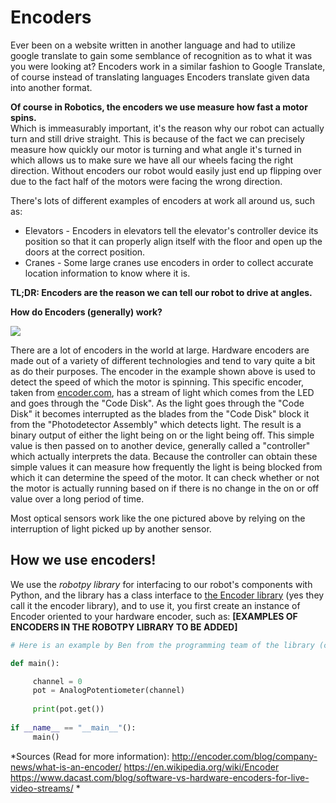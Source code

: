 # Encoders
Ever been on a website written in another language and had to utilize google translate to gain some 
semblance of recognition as to what it was you were looking at?
Encoders work in a similar fashion to Google Translate, of course instead of translating languages Encoders translate
given data into another format.

**Of course in Robotics, the encoders we use measure how fast a motor spins.**<br> Which is immeasurably important, it's the reason why our robot can actually turn and still drive straight.  This is because of the fact we can precisely measure how quickly our motor is turning and what angle it's turned in which allows us to make sure we have all our wheels facing the right direction.  Without encoders our robot would easily just end up flipping over due to the fact half of the motors were facing the wrong direction. 

There's lots of different examples of encoders at work all around us, 
such as:
  * Elevators - Encoders in elevators tell the elevator's controller device its position so that it can properly align itself with the floor and open up the doors at the correct position.
  * Cranes - Some large cranes use encoders in order to collect accurate location information to know where it is.

**TL;DR:  Encoders are the reason we can tell our robot to drive at angles.**

**How do Encoders (generally) work?**

<img src="http://encoder.com/core/files/encoder/uploads/images/Encoder-exploded-COLOR-v2.jpg"></img>

There are a lot of encoders in the world at large.  Hardware encoders are made out of a variety of different technologies and tend to vary quite a bit as do their purposes.  The encoder in the example shown above is used to detect the speed of which the motor is spinning.  This specific encoder, taken from <a href="http://encoder.com/blog/company-news/what-is-an-encoder/">encoder.com</a>, has a stream of light which comes from the LED and goes through the "Code Disk".  As the light goes through the "Code Disk" it becomes interrupted as the blades from the "Code Disk" block it from the "Photodetector Assembly" which detects light.  The result is a binary output of either the light being on or the light being off.  This simple value is then passed on to another device, generally called a "controller" which actually interprets the data.  Because the controller can obtain these simple values it can measure how frequently the light is being blocked from which it can determine the speed of the motor.  It can check whether or not the motor is actually running based on if there is no change in the on or off value over a long period of time.

Most optical sensors work like the one pictured above by relying on the interruption of light picked up by another sensor.

## How we use encoders!

We use the *robotpy library* for interfacing to our robot's components with Python, and the library has a class interface to <a href="http://robotpy.readthedocs.io/projects/wpilib/en/latest/wpilib/Encoder.html">the Encoder library</a> (yes they call it the encoder library), and to use it, you first create an instance of Encoder oriented to your hardware encoder, such as: **[EXAMPLES OF ENCODERS IN THE ROBOTPY LIBRARY TO BE ADDED]**
```python
# Here is an example by Ben from the programming team of the library (code untested)

def main():

     channel = 0
     pot = AnalogPotentiometer(channel)
     
     print(pot.get())
     
if __name__ == "__main__"():
     main()

```



*Sources (Read for more information):
http://encoder.com/blog/company-news/what-is-an-encoder/ 
https://en.wikipedia.org/wiki/Encoder
https://www.dacast.com/blog/software-vs-hardware-encoders-for-live-video-streams/
*





